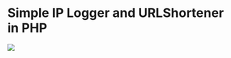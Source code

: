 # Simple IP Logger and URLShortener in PHP
![](https://github.com/ClementMichaux/simple-iplogger-and-url-shortener/blob/main/preview.gif)
